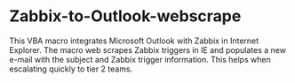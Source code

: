# Zabbix-to-Outlook-webscrape

This VBA macro integrates Microsoft Outlook with Zabbix in Internet Explorer. The macro web scrapes Zabbix triggers in IE and populates a new e-mail with the subject and Zabbix trigger information. This helps when escalating quickly to tier 2 teams.  
